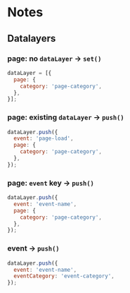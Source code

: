 # Notes

## Datalayers

### page: no `dataLayer` -> `set()`

```js
dataLayer = [{
  page: {
    category: 'page-category',
  },
}];
```

### page: existing `dataLayer` -> `push()`

```js
dataLayer.push({
  event: 'page-load',
  page: {
    category: 'page-category',
  },
});
```

### page: `event` key -> `push()`

```js
dataLayer.push({
  event: 'event-name',
  page: {
    category: 'page-category',
  },
});
```

### event -> `push()`

```js
dataLayer.push({
  event: 'event-name',
  eventCategory: 'event-category',
});
```
